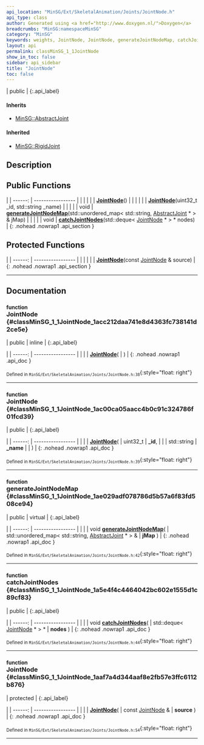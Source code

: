 ```yaml
---
api_location: "MinSG/Ext/SkeletalAnimation/Joints/JointNode.h"
api_type: class
author: Generated using <a href="http://www.doxygen.nl/">Doxygen</a>
breadcrumbs: "MinSG:namespaceMinSG"
category: "MinSG"
keywords: weights, JointNode, JointNode, generateJointNodeMap, catchJointNodes, JointNode, doClone, doGetBB
layout: api
permalink: classMinSG_1_1JointNode
show_in_toc: false
sidebar: api_sidebar
title: "JointNode"
toc: false
---
```


| public |
{:.api_label}

#### Inherits

* [MinSG::AbstractJoint](classMinSG_1_1AbstractJoint)


#### Inherited

* [MinSG::RigidJoint](classMinSG_1_1RigidJoint)


## Description





## Public Functions

|
| ------: | ----------------- |
|  | |
|  | **[JointNode](#classMinSG_1_1JointNode_1acc212daa741e8d4363fc738141d2ce5e)**() |
|  | |
|  | **[JointNode](#classMinSG_1_1JointNode_1ac00ca05aacc4b0c91c324786f01fcd39)**(uint32_t _id, std::string _name) |
|  | |
| void | **[generateJointNodeMap](#classMinSG_1_1JointNode_1ae029adf078786d5b57a6f83fd508ce94)**(std::unordered_map< std::string, [AbstractJoint](classMinSG_1_1AbstractJoint) * > & jMap) |
|  | |
| void | **[catchJointNodes](#classMinSG_1_1JointNode_1a5e4f4c4464042bc602e1555d1c89cf83)**(std::deque< [JointNode](classMinSG_1_1JointNode) * > * nodes) |
{: .nohead .nowrap1 .api_section }


## Protected Functions

|
| ------: | ----------------- |
|  | |
|  | **[JointNode](#classMinSG_1_1JointNode_1aaf7a4d344aaf8e2fb57e3ffc6112b876)**(const [JointNode](classMinSG_1_1JointNode) & source) |
{: .nohead .nowrap1 .api_section }


-------------------------------------------------------------------

## Documentation

### <small>function</small><br/> JointNode {#classMinSG_1_1JointNode_1acc212daa741e8d4363fc738141d2ce5e}

| public | inline |
{:.api_label}

|
| ------: | ----------------- |
|  |
|  **[JointNode](#classMinSG_1_1JointNode_1acc212daa741e8d4363fc738141d2ce5e)**( |  ) |
{: .nohead .nowrap1 .api_doc }





<sub>Defined in `MinSG/Ext/SkeletalAnimation/Joints/JointNode.h:38`</sub>{:style="float: right"}

-------------------------------------------------------------------

### <small>function</small><br/> JointNode {#classMinSG_1_1JointNode_1ac00ca05aacc4b0c91c324786f01fcd39}

| public |
{:.api_label}

|
| ------: | ----------------- |
|  |
|  **[JointNode](#classMinSG_1_1JointNode_1ac00ca05aacc4b0c91c324786f01fcd39)**( | uint32_t | **_id**, |
| | std::string | **_name** |
|   ) |
{: .nohead .nowrap1 .api_doc }





<sub>Defined in `MinSG/Ext/SkeletalAnimation/Joints/JointNode.h:39`</sub>{:style="float: right"}

-------------------------------------------------------------------

### <small>function</small><br/> generateJointNodeMap {#classMinSG_1_1JointNode_1ae029adf078786d5b57a6f83fd508ce94}

| public | virtual |
{:.api_label}

|
| ------: | ----------------- |
|  |
| void **[generateJointNodeMap](#classMinSG_1_1JointNode_1ae029adf078786d5b57a6f83fd508ce94)**( | std::unordered_map< std::string, [AbstractJoint](classMinSG_1_1AbstractJoint) * > & | **jMap** ) |
{: .nohead .nowrap1 .api_doc }





<sub>Defined in `MinSG/Ext/SkeletalAnimation/Joints/JointNode.h:42`</sub>{:style="float: right"}

-------------------------------------------------------------------

### <small>function</small><br/> catchJointNodes {#classMinSG_1_1JointNode_1a5e4f4c4464042bc602e1555d1c89cf83}

| public |
{:.api_label}

|
| ------: | ----------------- |
|  |
| void **[catchJointNodes](#classMinSG_1_1JointNode_1a5e4f4c4464042bc602e1555d1c89cf83)**( | std::deque< [JointNode](classMinSG_1_1JointNode) * > * | **nodes** ) |
{: .nohead .nowrap1 .api_doc }





<sub>Defined in `MinSG/Ext/SkeletalAnimation/Joints/JointNode.h:44`</sub>{:style="float: right"}

-------------------------------------------------------------------

### <small>function</small><br/> JointNode {#classMinSG_1_1JointNode_1aaf7a4d344aaf8e2fb57e3ffc6112b876}

| protected |
{:.api_label}

|
| ------: | ----------------- |
|  |
|  **[JointNode](#classMinSG_1_1JointNode_1aaf7a4d344aaf8e2fb57e3ffc6112b876)**( | const [JointNode](classMinSG_1_1JointNode) & | **source** ) |
{: .nohead .nowrap1 .api_doc }





<sub>Defined in `MinSG/Ext/SkeletalAnimation/Joints/JointNode.h:54`</sub>{:style="float: right"}

-------------------------------------------------------------------

